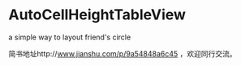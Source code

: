 # AutoCellHeightTableView
a simple way to layout friend's circle

简书地址http://www.jianshu.com/p/9a54848a6c45 ，欢迎同行交流。
